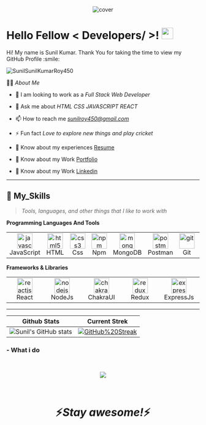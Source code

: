 <!-- <h1 align="center">Hi 👋, I'm Sunil Kumar</h1>
<h3 align="center">I am Aspiring MERN Stack Developer</h3>
<h3 align="center">I'm a React Developer with proficiency in Data Structures Algorithms Express and MongoDB who enjoys making web application and learning new technology.</h3>
<p align="center" ><img width="80%" src="https://media0.giphy.com/media/RbDKaczqWovIugyJmW/200.gif" /></p> -->


<div align="center">
<img width="" height = "" src="https://miro.medium.com/max/1444/1*Z5-lWkyzcRB5ahgm9qyxvg.png" alt="cover" />
</div>

<h1> Hello Fellow < Developers/ >! <img src = "https://raw.githubusercontent.com/MartinHeinz/MartinHeinz/master/wave.gif" width = 30px> </h1>
<p align='center'>
</p>



<div size='20px'> Hi! My name is Sunil Kumar. Thank You for taking the time to view my GitHub Profile :smile:
</div>




  <div>
  <p align="left"> <img src="https://komarev.com/ghpvc/?username=SunilKumarRoy450&label=Profile%20views&color=0e75b6&style=flat" alt="SunilSunilKumarRoy450" /> </p>
  </div>




  🙋‍♂️  *About Me*
 
- 👯 I am looking to work as a *Full Stack Web Developer*

- 💬 Ask me about *HTML CSS JAVASCRIPT REACT*

- 📫 How to reach me *sunilroy450@gmail.com*

- ⚡ Fun fact *Love to explore new things and play cricket*

- 📄 Know about my experiences <a href="https://drive.google.com/file/d/10n9mXfnPnFHD0PiKCy_8_axjoiGn9-Oh/view?usp=sharing" >Resume</a>

- 📄 Know about my Work <a  href="https://sunilkumarroy450.github.io/" >Portfolio</a>

- 📄 Know about my Work <a  href="https://www.linkedin.com/in/sunil-roy-310447178/" >Linkedin</a>



-----------------------------------------------------------
## 🚀 My_Skills

> _Tools, languages, and other things that I like to work with_

**Programming Languages And Tools**

<table>
  <tr>
    <td align="center" width="97">
      <a>
         <img src="https://img.shields.io/badge/JavaScript-323330?style=for-the-badge&logo=javascript&logoColor=F7DF1E" alt="javascript" width="40px" />
      </a>
      <br>JavaScript
    </td>
      <td align="center" width="97">
      <a>
        <img src="https://img.shields.io/badge/HTML5-E34F26?style=for-the-badge&logo=html5&logoColor=white" alt="html5" width="40px"/>
      </a>
      <br>HTML
    </td>
      <td align="center" width="97">
      <a>
         <img src="https://img.shields.io/badge/CSS3-1572B6?style=for-the-badge&logo=css3&logoColor=white" alt="css3" width="40px" />
      </a>
      <br>Css
    </td>
      <td align="center" width="97">
      <a>
       <img src="https://img.shields.io/badge/npm-CB3837?style=for-the-badge&logo=npm&logoColor=white" alt="npm" width="40px"/>
      </a>
      <br>Npm
    </td>
      <td align="center" width="97">
      <a>
         <img src="https://img.shields.io/badge/MongoDB-4EA94B?style=for-the-badge&logo=mongodb&logoColor=white" alt="mongodb" width="40px"/>
      </a>
      <br>MongoDB
    </td>
      <td align="center" width="97">
      <a>
         <img src="https://img.shields.io/badge/Postman-FF6C37?style=for-the-badge&logo=Postman&logoColor=white" alt="postman" width="40px"/>
      </a>
      <br>Postman
    </td>
       <td align="center" width="97">
      <a>
         <img src="https://img.shields.io/badge/Git-f44d27?style=for-the-badge&logo=git&logoColor=white" alt="git" width="40px"/>
      </a>
      <br>Git
    </td>
       <td align="center" width="97">
      <a>
        <img src="https://img.shields.io/badge/GitHub-100000?style=for-the-badge&logo=github&logoColor=white" alt="github" width="40px"/>
      </a>
      <br>Github
    </td>
  </tr>
</table>

**Frameworks & Libraries**

<table>
  <tr>
    <td align="center" width="98">
      <a>
        <img src="https://img.shields.io/badge/React-20232A?style=for-the-badge&logo=react&logoColor=61DAFB" alt="reactjs" width="40px"/>
      </a>
      <br>React
    </td>
         <td align="center" width="98">
      <a>
        <img src="https://img.shields.io/badge/Node.js-339933?style=for-the-badge&logo=nodedotjs&logoColor=white" alt="nodejs" width="40px"/>
      </a>
      <br>NodeJs
    </td>
    <td align="center" width="98">
      <a>
         <img src="https://img.shields.io/badge/Chakra%20UI-3bc7bd?style=for-the-badge&logo=chakraui&logoColor=white" alt="chakra-ui" width="40px"/>
      </a>
      <br>ChakraUI
    </td>
    <td align="center" width="98">
      <a>
         <img src="https://img.shields.io/badge/Redux-593D88?style=for-the-badge&logo=redux&logoColor=white" alt="redux" width="40px"/>
      </a>
      <br>Redux
    </td>
    <td align="center" width="98">
      <a>
        <img src="https://img.shields.io/badge/Express.js-000000?style=for-the-badge&logo=express&logoColor=white" alt="expressjs" width="40px"/>
      </a>
      <br>ExpressJs
    </td>
  </tr>
</table>


----------------------------------------------------------



 | Github Stats | Current Strek  |
| --- | --- |
| ![Sunil's GitHub stats](https://github-readme-stats.vercel.app/api?username=SunilKumarRoy450&show_icons=true&theme=tokyonight)|[![GitHub%20Streak](https://github-readme-streak-stats.herokuapp.com?user=SunilKumarRoy450&theme=tokyonight)](https://git.io/streak-stats) | [![GitHub Streak](https://github-readme-streak-stats.herokuapp.com?user=SunilKumarRoy450&theme=tokyonight)](https://git.io/streak-stats) |

 ### - What i do

<br />

<p align="center">
   <img src="https://media.giphy.com/media/f9XgHHnPnDjOF1hWpl/giphy.gif" />
   </p>
   
   
<br />

<h1 align='center'>⚡️<i>Stay awesome!</i>⚡️</h1>

